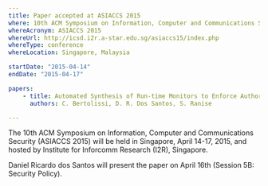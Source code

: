 ```yaml
---
title: Paper accepted at ASIACCS 2015
where: 10th ACM Symposium on Information, Computer and Communications Security
whereAcronym: ASIACCS 2015
whereUrl: http://icsd.i2r.a-star.edu.sg/asiaccs15/index.php
whereType: conference
whereLocation: Singapore, Malaysia

startDate: "2015-04-14"
endDate: "2015-04-17"

papers:
    - title: Automated Synthesis of Run-time Monitors to Enforce Authorization Policies in Business Processes
      authors: C. Bertolissi, D. R. Dos Santos, S. Ranise

---
```


The 10th ACM Symposium on Information, Computer and Communications Security (ASIACCS 2015) will be held in Singapore, April 14-17, 2015, and hosted by Institute for Inforcomm Research (I2R), Singapore.

Daniel Ricardo dos Santos will present the paper on April 16th (Session 5B: Security Policy).